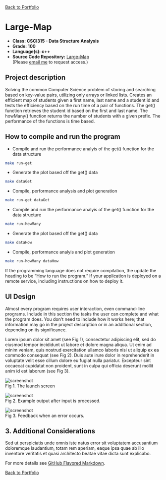 [Back to Portfolio](./)

Large-Map
===============

-   **Class: CSCI315 - Data Structure Analysis** 
-   **Grade: 100** 
-   **Language(s): c++** 
-   **Source Code Repository:** [Large-Map](https://github.com/Sanchez-RickC137/Large-Map)  
    (Please [email me](mailto:jrpike@csustudent.net?subject=GitHub%20Access) to request access.)

## Project description

Solving the common Computer Science problem of storing and searching based on key-value pairs, utilizing only arrays or linked lists. Creates an efficient map of students given a first name, last name and a student id and tests the efficiency based on the run time of a pair of functions. The get() function retrieves the student id based on the first and last name. The howMany() function returns the number of students with a given prefix. The performance of the functions is time based.

## How to compile and run the program

- Compile and run the performance analyis of the get() function for the data structure
```bash
make run-get
```

- Generate the plot based off the get() data
```bash
make dataGet
```

- Compile, performance analysis and plot generation
```bash
make run-get dataGet
```

- Compile and run the performance analyis of the get() function for the data structure
```bash
make run-howMany
```

- Generate the plot based off the get() data
```bash
make dataHow
```

- Compile, performance analyis and plot generation
```bash
make run-howMany dataHow
```

If the programming language does not require compilation, the update the heading to be “How to run the program.” If your application is deployed on a remote service, including instructions on how to deploy it.

## UI Design

Almost every program requires user interaction, even command-line programs. Include in this section the tasks the user can complete and what the program does. You don't need to include how it works here; that information may go in the project description or in an additional section, depending on its significance.

Lorem ipsum dolor sit amet (see Fig 1), consectetur adipiscing elit, sed do eiusmod tempor incididunt ut labore et dolore magna aliqua. Ut enim ad minim veniam, quis nostrud exercitation ullamco laboris nisi ut aliquip ex ea commodo consequat (see Fig 2). Duis aute irure dolor in reprehenderit in voluptate velit esse cillum dolore eu fugiat nulla pariatur. Excepteur sint occaecat cupidatat non proident, sunt in culpa qui officia deserunt mollit anim id est laborum (see Fig 3).

![screenshot](images/dummy_thumbnail.jpg)  
Fig 1. The launch screen

![screenshot](images/dummy_thumbnail.jpg)  
Fig 2. Example output after input is processed.

![screenshot](images/dummy_thumbnail.jpg)  
Fig 3. Feedback when an error occurs.

## 3. Additional Considerations

Sed ut perspiciatis unde omnis iste natus error sit voluptatem accusantium doloremque laudantium, totam rem aperiam, eaque ipsa quae ab illo inventore veritatis et quasi architecto beatae vitae dicta sunt explicabo. 

For more details see [GitHub Flavored Markdown](https://guides.github.com/features/mastering-markdown/).

[Back to Portfolio](./)
